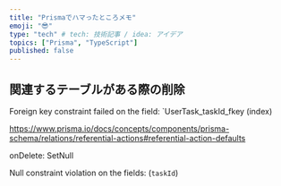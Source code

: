 ```yaml
---
title: "Prismaでハマったところメモ"
emoji: "😎"
type: "tech" # tech: 技術記事 / idea: アイデア
topics: ["Prisma", "TypeScript"]
published: false
---
```


## 関連するテーブルがある際の削除

Foreign key constraint failed on the field: `UserTask_taskId_fkey (index)

https://www.prisma.io/docs/concepts/components/prisma-schema/relations/referential-actions#referential-action-defaults

onDelete: SetNull

Null constraint violation on the fields: (`taskId`)
